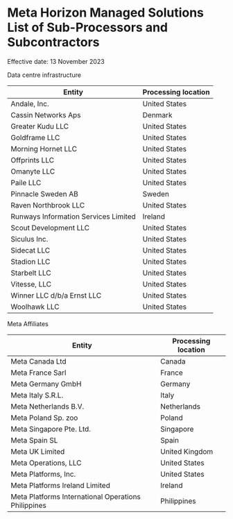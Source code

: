 Meta Horizon Managed Solutions List of Sub-Processors and Subcontractors
========================================================================

Effective date: 13 November 2023

Data centre infrastructure

| Entity | Processing location |
| --- | --- |
| Andale, Inc. | United States |
| Cassin Networks Aps | Denmark |
| Greater Kudu LLC | United States |
| Goldframe LLC | United States |
| Morning Hornet LLC | United States |
| Offprints LLC | United States |
| Omanyte LLC | United States |
| Paile LLC | United States |
| Pinnacle Sweden AB | Sweden |
| Raven Northbrook LLC | United States |
| Runways Information Services Limited | Ireland |
| Scout Development LLC | United States |
| Siculus Inc. | United States |
| Sidecat LLC | United States |
| Stadion LLC | United States |
| Starbelt LLC | United States |
| Vitesse, LLC | United States |
| Winner LLC d/b/a Ernst LLC | United States |
| Woolhawk LLC | United States |

Meta Affiliates

| Entity | Processing location |
| --- | --- |
| Meta Canada Ltd | Canada |
| Meta France Sarl | France |
| Meta Germany GmbH | Germany |
| Meta Italy S.R.L. | Italy |
| Meta Netherlands B.V. | Netherlands |
| Meta Poland Sp. zoo | Poland |
| Meta Singapore Pte. Ltd. | Singapore |
| Meta Spain SL | Spain |
| Meta UK Limited | United Kingdom |
| Meta Operations, LLC | United States |
| Meta Platforms, Inc. | United States |
| Meta Platforms Ireland Limited | Ireland |
| Meta Platforms International Operations Philippines | Philippines |